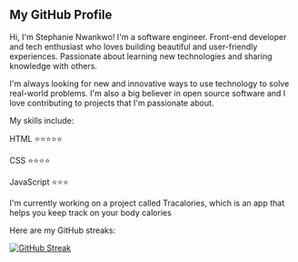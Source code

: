 ## My GitHub Profile

Hi, I'm Stephanie Nwankwo! I'm a software engineer. 
Front-end developer and tech enthusiast who loves building beautiful and user-friendly experiences. Passionate about learning new technologies and sharing knowledge with others.

I'm always looking for new and innovative ways to use technology to solve real-world problems. I'm also a big believer in open source software and I love contributing to projects that I'm passionate about.

My skills include:


HTML ⭐️⭐️⭐️⭐️⭐️ 

CSS  ⭐️⭐️⭐️⭐️

JavaScript ⭐️⭐️⭐️

I'm currently working on a project called Tracalories, which is an app that helps you keep track on your body calories

Here are my GitHub streaks:


[![GitHub Streak](https://streak-stats.demolab.com/?user=GoSTEAN&theme=hacker)](https://git.io/streak-stats)
